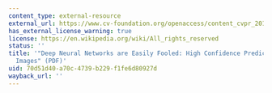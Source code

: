 ```yaml
---
content_type: external-resource
external_url: https://www.cv-foundation.org/openaccess/content_cvpr_2015/papers/Nguyen_Deep_Neural_Networks_2015_CVPR_paper.pdf
has_external_license_warning: true
license: https://en.wikipedia.org/wiki/All_rights_reserved
status: ''
title: '"Deep Neural Networks are Easily Fooled: High Confidence Predictions for Unrecognizable
  Images" (PDF)'
uid: 70d51d40-a70c-4739-b229-f1fe6d80927d
wayback_url: ''
---
```

